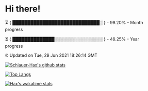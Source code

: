 # Hi there!

⏳ { █████████████████████████████░ } - 99.20% - Month progress

⏳ { ██████████████░░░░░░░░░░░░░░░░ } - 49.25% - Year progress

⏰ Updated on Tue, 29 Jun 2021 18:26:14 GMT


[![Schlauer-Hax's github stats](https://github-readme-stats.vercel.app/api?username=Schlauer-Hax&show_icons=true&theme=dark&count_private=true)](https://github.com/Schlauer-Hax)


[![Top Langs](https://github-readme-stats.vercel.app/api/top-langs/?username=Schlauer-Hax&layout=compact&theme=dark)](https://github.com/Schlauer-Hax?tab=repositories)


[![Hax's wakatime stats](https://github-readme-stats.vercel.app/api/wakatime?username=Hax&theme=dark)](https://wakatime.com/@Hax)

